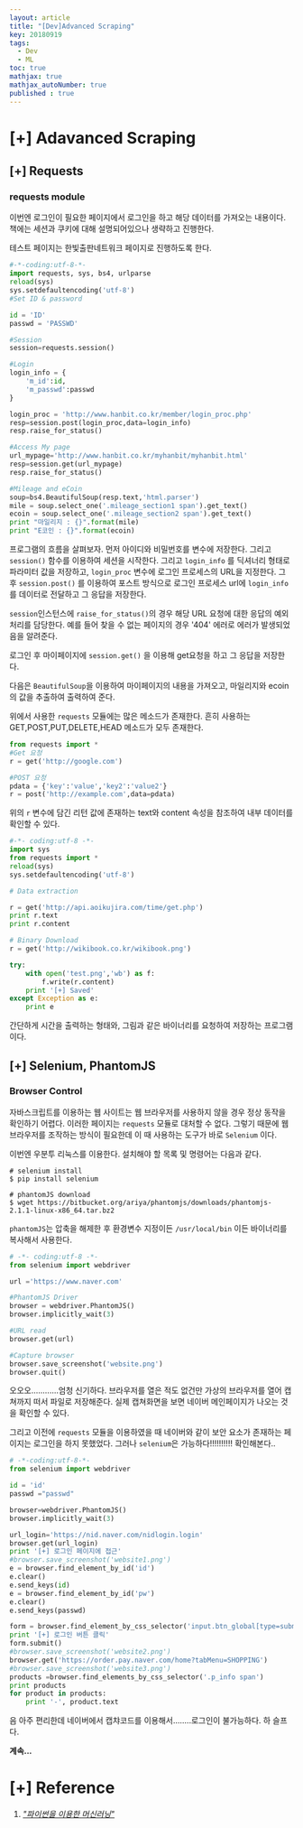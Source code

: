 ```yaml
---
layout: article
title: "[Dev]Advanced Scraping"
key: 20180919
tags:
  - Dev
  - ML
toc: true
mathjax: true
mathjax_autoNumber: true
published : true
---
```


# [+] Adavanced Scraping

<!--more-->

## [+]  Requests

### requests module

이번엔 로그인이 필요한 페이지에서 로그인을 하고 해당 데이터를 가져오는 내용이다.
책에는 세션과 쿠키에 대해 설명되어있으나 생략하고 진행한다.

테스트 페이지는 한빛출판네트워크 페이지로 진행하도록 한다. 

```python
#-*-coding:utf-8-*-
import requests, sys, bs4, urlparse
reload(sys)
sys.setdefaultencoding('utf-8')
#Set ID & password

id = 'ID'
passwd = 'PASSWD'

#Session
session=requests.session()

#Login
login_info = {
    'm_id':id,
    'm_passwd':passwd
}

login_proc = 'http://www.hanbit.co.kr/member/login_proc.php'
resp=session.post(login_proc,data=login_info)
resp.raise_for_status()

#Access My page
url_mypage='http://www.hanbit.co.kr/myhanbit/myhanbit.html'
resp=session.get(url_mypage)
resp.raise_for_status()

#Mileage and eCoin
soup=bs4.BeautifulSoup(resp.text,'html.parser')
mile = soup.select_one('.mileage_section1 span').get_text()
ecoin = soup.select_one('.mileage_section2 span').get_text()
print "마일리지 : {}".format(mile)
print "E코인 : {}".format(ecoin)

```

프로그램의 흐름을 살펴보자.
먼저 아이디와 비밀번호를 변수에 저장한다. 그리고 `session()` 함수를 이용하여 세션을 시작한다. 그리고 `login_info` 를 딕셔너리 형태로 파라미터 값을 저장하고, `login_proc` 변수에 로그인 프로세스의 URL을 지정한다. 그 후 `session.post()` 를 이용하여 포스트 방식으로 로그인 프로세스 url에 `login_info` 를 데이터로 전달하고 그 응답을 저장한다.

`session`인스턴스에 `raise_for_status()`의 경우 해당 URL 요청에 대한 응답의 예외처리를 담당한다. 예를 들어 찾을 수 없는 페이지의 경우 '404' 에러로 에러가 발생되었음을 알려준다.

로그인 후 마이페이지에 `session.get()` 을 이용해 get요청을 하고 그 응답을 저장한다.

다음은 `BeautifulSoup`을 이용하여 마이페이지의 내용을 가져오고, 마일리지와 ecoin의 값을 추출하여 출력하여 준다.

위에서 사용한 `requests` 모듈에는 많은 메소드가 존재한다. 흔히 사용하는 GET,POST,PUT,DELETE,HEAD 메소드가 모두 존재한다.

```python
from requests import *
#Get 요청
r = get('http://google.com')

#POST 요청
pdata = {'key':'value','key2':'value2'}
r = post('http://example.com',data=pdata)
```

위의 `r` 변수에 담긴 리턴 값에 존재하는 text와 content 속성을 참조하여 내부 데이터를 확인할 수 있다.

```python
#-*- coding:utf-8 -*-
import sys
from requests import *
reload(sys)
sys.setdefaultencoding('utf-8')

# Data extraction

r = get('http://api.aoikujira.com/time/get.php')
print r.text
print r.content

# Binary Download
r = get('http://wikibook.co.kr/wikibook.png')

try:
    with open('test.png','wb') as f:
        f.write(r.content)
    print '[+] Saved'
except Exception as e:
    print e
```

간단하게 시간을 출력하는 형태와, 그림과 같은 바이너리를 요청하여 저장하는 프로그램이다. 

## [+] Selenium, PhantomJS

### Browser Control

자바스크립트를 이용하는 웹 사이트는 웹 브라우저를 사용하지 않을 경우 정상 동작을 확인하기 어렵다. 이러한 페이지는 `requests` 모듈로 대처할 수 없다. 그렇기 때문에 웹 브라우저를 조작하는 방식이 필요한데 이 때 사용하는 도구가 바로 `Selenium` 이다.

이번엔 우분투 리눅스를 이용한다. 설치해야 할 목록 및 명령어는 다음과 같다.

```shell
# selenium install
$ pip install selenium

# phantomJS download
$ wget https://bitbucket.org/ariya/phantomjs/downloads/phantomjs-2.1.1-linux-x86_64.tar.bz2
```

`phantomJS`는 압축을 해제한 후 환경변수 지정이든 `/usr/local/bin` 이든 바이너리를 복사해서 사용한다.

```python
# -*- coding:utf-8 -*-
from selenium import webdriver

url ='https://www.naver.com'

#PhantomJS Driver
browser = webdriver.PhantomJS()
browser.implicitly_wait(3)

#URL read
browser.get(url)

#Capture browser
browser.save_screenshot('website.png')
browser.quit()
```

오오오............엄청 신기하다. 브라우저를 열은 적도 없건만 가상의 브라우저를 열어 캡쳐까지 떠서 파일로 저장해준다. 실제 캡쳐화면을 보면 네이버 메인페이지가 나오는 것을 확인할 수 있다.

그리고 이전에 `requests` 모듈을 이용하였을 때 네이버와 같이 보안 요소가 존재하는 페이지는 로그인을 하지 못했었다. 그러나 `selenium`은 가능하다!!!!!!!!!! 확인해본다..

```python
# -*-coding:utf-8-*-
from selenium import webdriver

id = 'id'
passwd ="passwd"

browser=webdriver.PhantomJS()
browser.implicitly_wait(3)

url_login='https://nid.naver.com/nidlogin.login'
browser.get(url_login)
print '[+] 로그인 페이지에 접근'
#browser.save_screenshot('website1.png')
e = browser.find_element_by_id('id')
e.clear()
e.send_keys(id)
e = browser.find_element_by_id('pw')
e.clear()
e.send_keys(passwd)

form = browser.find_element_by_css_selector('input.btn_global[type=submit]')
print '[+] 로그인 버튼 클릭'
form.submit()
#browser.save_screenshot('website2.png')
browser.get('https://order.pay.naver.com/home?tabMenu=SHOPPING')
#browser.save_screenshot('website3.png')
products =browser.find_elements_by_css_selector('.p_info span')
print products
for product in products:
    print '-', product.text
```

음 아주 편리한데 네이버에서 캡챠코드를 이용해서........로그인이 불가능하다. 하 슬프다. 

**계속...**

# [+] Reference

1. <a href="http://wikibook.co.kr/python-machine-learning/">*"파이썬을 이용한 머신러닝"*</a>